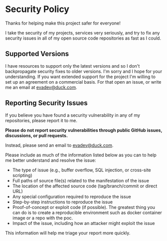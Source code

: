 # Security Policy

Thanks for helping make this project safer for everyone!

I take the security of my projects, services very seriously, and try to fix any security issues in all of my open source code repositories as fast as I could.

## Supported Versions

I have resources to support only the latest versions and so I don't backpropagate security fixes to older versions. I'm sorry and I hope for your understanding. If you want extended support for the project I'm willing to set up an agreement on a commercial basis. For that open an issue, or write me an email at evadev@duck.com.

## Reporting Security Issues

If you believe you have found a security vulnerability in any of my repositories, please report it to me.

**Please do not report security vulnerabilities through public GitHub issues, discussions, or pull requests.**

Instead, please send an email to evadev@duck.com.

Please include as much of the information listed below as you can to help me better understand and resolve the issue:

  * The type of issue (e.g., buffer overflow, SQL injection, or cross-site scripting)
  * Full paths of source file(s) related to the manifestation of the issue
  * The location of the affected source code (tag/branch/commit or direct URL)
  * Any special configuration required to reproduce the issue
  * Step-by-step instructions to reproduce the issue
  * Proof-of-concept or exploit code (if possible). The greatest thing you can do is to create a reproducible environment such as docker container image or a repo with the poc.
  * Impact of the issue, including how an attacker might exploit the issue

This information will help me triage your report more quickly.

